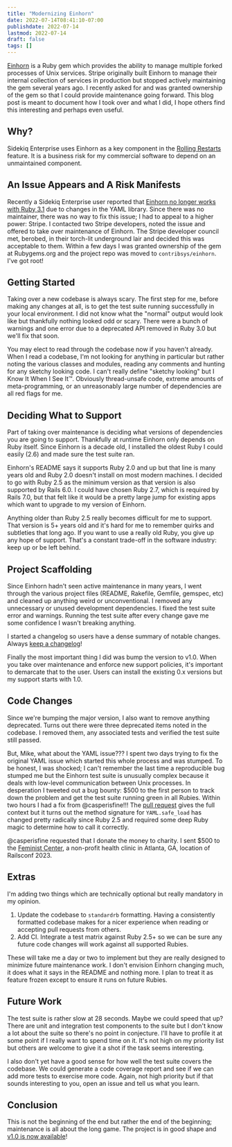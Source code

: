 ```yaml
---
title: "Modernizing Einhorn"
date: 2022-07-14T08:41:10-07:00
publishdate: 2022-07-14
lastmod: 2022-07-14
draft: false
tags: []
---
```


[Einhorn](https://github.com/contribsys/einhorn) is a Ruby gem which provides the ability to manage multiple forked processes of Unix services.
Stripe originally built Einhorn to manage their internal collection of
services in production but stopped actively maintaining the gem several
years ago.
I recently asked for and was granted ownership of the gem so that I could provide maintenance going forward.
This blog post is meant to document how I took over and what I did, I hope others find this interesting and perhaps even useful.

## Why?

Sidekiq Enterprise uses Einhorn as a key component in the [Rolling Restarts](https://github.com/mperham/sidekiq/wiki/Ent-Rolling-Restarts) feature.
It is a business risk for my commercial software to depend on an unmaintained component.

## An Issue Appears and A Risk Manifests

Recently a Sidekiq Enterprise user reported that [Einhorn no longer works with Ruby 3.1](https://github.com/mperham/sidekiq/issues/5400) due to
changes in the YAML library.
Since there was no maintainer, there was no way to fix this issue;
I had to appeal to a higher power: Stripe.
I contacted two Stripe developers, noted the issue and offered to take over maintenance of Einhorn.
The Stripe developer council met, berobed, in their torch-lit underground lair and decided this was acceptable to them.
Within a few days I was granted ownership of the gem at Rubygems.org and the project repo was moved to `contribsys/einhorn`.
I've got root!

## Getting Started

Taking over a new codebase is always scary.
The first step for me, before making any changes at all, is to get the test suite running successfully in your local environment.
I did not know what the "normal" output would look like but thankfully nothing looked odd or scary.
There were a bunch of warnings and one error due to a deprecated API removed in Ruby 3.0 but we'll fix that soon.

You may elect to read through the codebase now if you haven't already.
When I read a codebase, I'm not looking for anything in particular but rather noting the various classes and modules, reading any comments and hunting for any sketchy looking code.
I can't really define "sketchy looking" but I Know It When I See It™.
Obviously thread-unsafe code, extreme amounts of meta-programming, or an unreasonably large number of dependencies are all red flags for me.

## Deciding What to Support

Part of taking over maintenance is deciding what versions of dependencies you are going to support.
Thankfully at runtime Einhorn only depends on Ruby itself.
Since Einhorn is a decade old, I installed the oldest Ruby I could easily (2.6) and made sure the test suite ran.
 
Einhorn's README says it supports Ruby 2.0 and up but that line is many years old and Ruby 2.0 doesn't install on most modern machines. I decided to go with Ruby 2.5 as the minimum version as that version is also supported by Rails 6.0. I could have chosen Ruby 2.7, which is required by Rails 7.0, but that felt like it would be a pretty large jump for existing apps which want to upgrade to my version of Einhorn.

Anything older than Ruby 2.5 really becomes difficult for me to support. That version is 5+ years old and it's hard for me to remember quirks and subtleties that long ago. If you want to use a really old Ruby, you give up any hope of support. That's a constant trade-off in the software industry: keep up or be left behind.

## Project Scaffolding

Since Einhorn hadn't seen active maintenance in many years, I went through the various project files (README, Rakefile, Gemfile, gemspec, etc) and cleaned up anything weird or unconventional.
I removed any unnecessary or unused development dependencies.
I fixed the test suite error and warnings.
Running the test suite after every change gave me some confidence I wasn't breaking anything.

I started a changelog so users have a dense summary of notable changes. Always [keep a changelog](https://keepachangelog.com)!

Finally the most important thing I did was bump the version to v1.0.
When you take over maintenance and enforce new support policies, it's important to demarcate that to the user.
Users can install the existing 0.x versions but my support starts with 1.0.

## Code Changes

Since we're bumping the major version, I also want to remove anything deprecated.
Turns out there were three deprecated items noted in the codebase.
I removed them, any associated tests and verified the test suite still passed.

But, Mike, what about the YAML issue???
I spent two days trying to fix the original YAML issue which started this whole process and was stumped.
To be honest, I was shocked; I can't remember the last time a reproducible bug stumped me but the Einhorn test suite is unusually complex because it deals with low-level communication between Unix processes.
In desperation I tweeted out a bug bounty: $500 to the first person to track down the problem and get the test suite running green in all Rubies.
Within two hours I had a fix from @casperisfine!!!
The [pull request](https://github.com/contribsys/einhorn/pull/106) gives the full context but it turns out the method signature for `YAML.safe_load` has changed pretty radically since Ruby 2.5 and required some deep Ruby magic to determine how to call it correctly.

@casperisfine requested that I donate the money to charity. I sent $500 to the [Feminist Center](https://feministcenter.org/donate/), a non-profit health clinic in Atlanta, GA, location of Railsconf 2023.

## Extras

I'm adding two things which are technically optional but really mandatory in my opinion.

1. Update the codebase to `standardrb` formatting. Having a consistently formatted codebase makes for a nicer experience when reading or accepting pull requests from others.
2. Add CI. Integrate a test matrix against Ruby 2.5+ so we can be sure any future code changes will work against all supported Rubies.

These will take me a day or two to implement but they are really designed to minimize future maintenance work.
I don't envision Einhorn changing much, it does what it says in the README and nothing more.
I plan to treat it as feature frozen except to ensure it runs on future Rubies.

## Future Work

The test suite is rather slow at 28 seconds. Maybe we could speed that up?
There are unit and integration test components to the suite but I don't know a lot about the suite so there's no point in conjecture.
I'll have to profile it at some point if I really want to spend time on it.
It's not high on my priority list but others are welcome to give it a shot if the task seems interesting.

I also don't yet have a good sense for how well the test suite covers the codebase.
We could generate a code coverage report and see if we can add more tests to exercise more code.
Again, not high priority but if that sounds interesting to you, open an issue and tell us what you learn.

## Conclusion

This is not the beginning of the end but rather the end of the beginning;
maintenance is all about the long game.
The project is in good shape and [v1.0 is now available](https://github.com/contribsys/einhorn/blob/main/Changes.md#100)!
